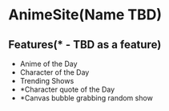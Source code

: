 # AnimeSite(Name TBD)

## Features(* - TBD as a feature)
- Anime of the Day
- Character of the Day
- Trending Shows
- *Character quote of the Day
- *Canvas bubble grabbing random show



